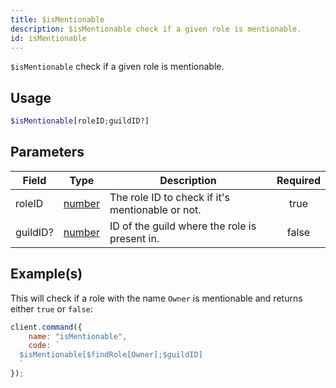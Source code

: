 ```yaml
---
title: $isMentionable
description: $isMentionable check if a given role is mentionable.
id: isMentionable
---
```


`$isMentionable` check if a given role is mentionable.

## Usage

```php
$isMentionable[roleID;guildID?]
```

## Parameters

| Field    | Type                                                                                              | Description                                      | Required |
| -------- | ------------------------------------------------------------------------------------------------- | ------------------------------------------------ | :------: |
| roleID   | [number](https://developer.mozilla.org/en-US/docs/Web/JavaScript/Reference/Global_Objects/Number) | The role ID to check if it's mentionable or not. |   true   |
| guildID? | [number](https://developer.mozilla.org/en-US/docs/Web/JavaScript/Reference/Global_Objects/Number) | ID of the guild where the role is present in.    |  false   |

## Example(s)

This will check if a role with the name `Owner` is mentionable and returns either `true` or `false`:

```javascript
client.command({
    name: "isMentionable",
    code: `
  $isMentionable[$findRole[Owner];$guildID]
  `
});
```
